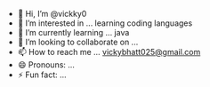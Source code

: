 - 👋 Hi, I’m @vickky0
- 👀 I’m interested in ... learning coding languages
- 🌱 I’m currently learning ... java
- 💞️ I’m looking to collaborate on ...
- 📫 How to reach me ... vickybhatt025@gmail.com
- 😄 Pronouns: ...
- ⚡ Fun fact: ...

<!---
vickky0/vickky0 is a ✨ special ✨ repository because its `README.md` (this file) appears on your GitHub profile.
You can click the Preview link to take a look at your changes.
--->
